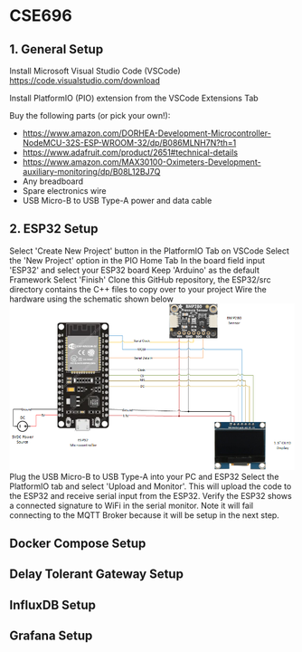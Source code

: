 # CSE696

## 1. General Setup
Install Microsoft Visual Studio Code (VSCode)
https://code.visualstudio.com/download

Install PlatformIO (PIO) extension from the VSCode Extensions Tab

Buy the following parts (or pick your own!):
* https://www.amazon.com/DORHEA-Development-Microcontroller-NodeMCU-32S-ESP-WROOM-32/dp/B086MLNH7N?th=1
* https://www.adafruit.com/product/2651#technical-details
* https://www.amazon.com/MAX30100-Oximeters-Development-auxiliary-monitoring/dp/B08L12BJ7Q
* Any breadboard
* Spare electronics wire
* USB Micro-B to USB Type-A power and data cable

## 2. ESP32 Setup
Select 'Create New Project' button in the PlatformIO Tab on VSCode
Select the 'New Project' option in the PIO Home Tab
In the board field input 'ESP32' and select your ESP32 board
Keep 'Arduino' as the default Framework
Select 'Finish'
Clone this GitHub repository, the ESP32/src directory contains the C++ files to copy over to your project
Wire the hardware using the schematic shown below
![Circuit Diagram](https://github.com/bkhutton/CSE696/blob/master/Circuit_Diagram.png?raw=true)
Plug the USB Micro-B to USB Type-A into your PC and ESP32
Select the PlatformIO tab and select 'Upload and Monitor'. This will upload the code to the ESP32 and receive serial input from the ESP32.
Verify the ESP32 shows a connected signature to WiFi in the serial monitor. Note it will fail connecting to the MQTT Broker because it will be setup in the next step.

## Docker Compose Setup

## Delay Tolerant Gateway Setup

## InfluxDB Setup

## Grafana Setup